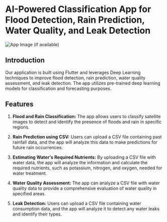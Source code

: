  # AI-Powered Classification App for Flood Detection, Rain Prediction, Water Quality, and Leak Detection

![App Image](image_link.png) (if available)

## Introduction

Our application is built using Flutter and leverages Deep Learning techniques to improve flood detection, rain prediction, water quality assessment, and leak detection. The app utilizes pre-trained deep learning models for classification and forecasting purposes.

## Features

1. **Flood and Rain Classification:** The app allows users to classify satellite images to detect and identify the presence of floods and rain in specific regions.

2. **Rain Prediction using CSV:** Users can upload a CSV file containing past rainfall data, and the app will analyze this data to make predictions for future rain occurrences.

3. **Estimating Water's Required Nutrients:** By uploading a CSV file with water data, the app will analyze the information and calculate the required nutrients, such as potassium, nitrogen, and oxygen, needed for water treatment.

4. **Water Quality Assessment:** The app can analyze a CSV file with water quality data to provide a comprehensive evaluation of water quality in specified areas.

5. **Leak Detection:** Users can upload a CSV file containing water consumption data, and the app will analyze it to detect any water leaks and identify their types.

 
 

 
